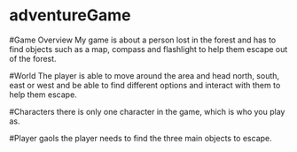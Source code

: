 # adventureGame

#Game Overview
My game is about a person lost in the forest and has to find objects such as a map, compass and flashlight to help them escape out of the forest.

#World
The player is able to move around the area and head north, south, east or west and be able to find different options and interact with them to help them escape.

#Characters
there is only one character in the game, which is who you play as.

#Player gaols
the player needs to find the three main objects to escape.
